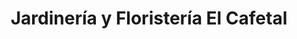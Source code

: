 ---
title: "Jardinería y Floristería El Cafetal"
url: /caracas/jardineria-y-floristeria-el-cafetal/
shop: centro de jardinería
---